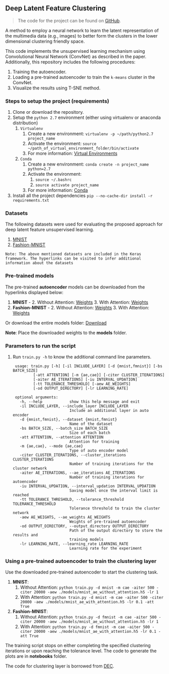 ## Deep Latent Feature Clustering

> The code for the project can be found on [GitHub](https://github.com/maheshkkumar/DLClustering).

A method to employ a neural network to learn the latent representation of the multimedia data (e.g., images) to better form the clusters in the lower dimensional clustering friendly space.

This code implements the unsupervised learning mechanism using Convolutional Neural Network (ConvNet) as described in the paper. Additionally, this repository includes the following procedures: 
    
  1. Training the autoencoder.
  2. Loading a pre-trained autoencoder to train the `k-means` cluster in the ConvNet.
  3. Visualize the results using T-SNE method.
    

### Steps to setup the project (requirements)

1. Clone or download the repository.
2. Setup the `python 2.7` environment (either using virtualenv or anaconda distribution)
    1. `Virtualenv`
        1. Create a new environment: `virtualenv -p ~/path/python2.7 project_name`
        2. Activate the environment: `source ~/path_of_virtual_environment_folder/bin/activate`
        3. For more information: [Virtual Environments](https://docs.python-guide.org/dev/virtualenvs/)
    2. `Conda`
        1. Create a new environment: `conda create -n project_name python=2.7`
        2. Activate the environment: 
            1. `source ~/.bashrc`
            2. `source activate project_name`
        3. For more information: [Conda](https://conda.io/docs/user-guide/tasks/manage-environments.html)
4. Install all the project dependencies `pip --no-cache-dir install -r requirements.txt`

### Datasets

The following datasets were used for evaluating the proposed approach for deep latent feature unsupervised learning.

  1. [MNIST](http://yann.lecun.com/exdb/mnist/)
  2. [Fashion-MNIST](https://github.com/zalandoresearch/fashion-mnist)
  
 `Note: The above mentioned datasets are included in the Keras framework. The hyperlinks can be visited to infer additional 
 information about the datasets`

### Pre-trained models
The pre-trained **autoencoder** models can be downloaded from the hyperlinks displayed below: 
  1. **MNIST** - 
        2. Without Attention: [Weights](https://myumanitoba-my.sharepoint.com/:u:/g/personal/kumarkm_myumanitoba_ca/EWOwz7Vz6LNMn3G1qmAZsrIB2wvCJUEPRjB6BGnYNtYKLg?e=oiuVfu)
        3. With Attention: [Weights](https://myumanitoba-my.sharepoint.com/:u:/g/personal/kumarkm_myumanitoba_ca/EYg434t4_JxPiUL7902AznYB_T0D9khzz8Mt9IKmwBYZNQ?e=7Ws4ej)
  2. **Fashion-MNIST** - 
        2. Without Attention: [Weights](https://myumanitoba-my.sharepoint.com/:u:/g/personal/kumarkm_myumanitoba_ca/ESwX94u7VDhEiL1CpT9NQ4oB5sKXDx9rEyYScWhB6NiMEg?e=bKaAnA)
        3. With Attention: [Weights](https://myumanitoba-my.sharepoint.com/:u:/g/personal/kumarkm_myumanitoba_ca/EUWjRulHGv5AgFAkd9p6aY8BP3G1q8JIbFxJ_s5yvqZi-Q?e=5ZPodf)

Or download the entire models folder: [Download](https://myumanitoba-my.sharepoint.com/:f:/g/personal/kumarkm_myumanitoba_ca/EiKq8S-DvrhOuywYlYwnUnYBXt-ofblSB7bXw8PzPpf4cg?e=zFY78p)

**Note**: Place the downloaded weights to the **models** folder.

### Parameters to run the script
1. Run ```train.py -h``` to know the additional command line parameters.

        usage: train.py [-h] [-il INCLUDE_LAYER] [-d {mnist,fmnist}] [-bs BATCH_SIZE]
                [-att ATTENTION] [-m {ae,cae}] [-citer CLUSTER_ITERATIONS]
                [-aiter AE_ITERATIONS] [-iu INTERVAL_UPDATION]
                [-tt TOLERANCE_THRESHOLD] [-aew AE_WEIGHTS]
                [-od OUTPUT_DIRECTORY] [-lr LEARNING_RATE]

        optional arguments:
          -h, --help            show this help message and exit
          -il INCLUDE_LAYER, --include_layer INCLUDE_LAYER
                                Include an additional layer in auto encoder
          -d {mnist,fmnist}, --dataset {mnist,fmnist}
                                Name of the dataset
          -bs BATCH_SIZE, --batch_size BATCH_SIZE
                                Size of each batch
          -att ATTENTION, --attention ATTENTION
                                Attention for training
          -m {ae,cae}, --mode {ae,cae}
                                Type of auto encoder model
          -citer CLUSTER_ITERATIONS, --cluster_iterations CLUSTER_ITERATIONS
                                Number of training iterations for the cluster network
          -aiter AE_ITERATIONS, --ae_iterations AE_ITERATIONS
                                Number of training iterations for autoencoder
          -iu INTERVAL_UPDATION, --interval_updation INTERVAL_UPDATION
                                Saving model once the interval limit is reached
          -tt TOLERANCE_THRESHOLD, --tolerance_threshold TOLERANCE_THRESHOLD
                                Tolerance threshold to train the cluster network
          -aew AE_WEIGHTS, --ae_weights AE_WEIGHTS
                                Weights of pre-trained autoencoder
          -od OUTPUT_DIRECTORY, --output_directory OUTPUT_DIRECTORY
                                Path of the output directory to store the results and
                                training models
          -lr LEARNING_RATE, --learning_rate LEARNING_RATE
                                Learning rate for the experiment
                                
### Using a pre-trained autoencoder to train the clustering layer

Use the downloaded pre-trained autoencoder to start the clustering task.

1. **MNIST**: 
    1. Without Attention: 
            ```
            python train.py -d mnist -m cae -aiter 500 -citer 20000 -aew ./models/mnist_ae_without_attention.h5 -lr 1
            ```
    2. With Attention: 
            ```
            python train.py -d mnist -m cae -aiter 500 -citer 20000 -aew ./models/mnist_ae_with_attention.h5 -lr 0.1 -att True
            ```
1. **Fashion-MNIST**: 
    1. Without Attention: 
            ```
            python train.py -d fmnist -m cae -aiter 500 -citer 20000 -aew ./models/mnist_ae_without_attention.h5 -lr 1
            ```
    2. With Attention: 
            ```
            python train.py -d fmnist -m cae -aiter 500 -citer 20000 -aew ./models/mnist_ae_with_attention.h5 -lr 0.1 -att True
            ```

The training script stops on either completing the specified clustering iterations or upon reaching the tolerance level. The code to generate the plots are in **notebooks** folder.

The code for clustering layer is borrowed from [DEC](https://github.com/fferroni/DEC-Keras).
<!--
### Visualising the results of clustering

Optimal parameters for the visualization script.

        usage: visualize_results.py [-h] [-r {tsne,barchart,scatterplot}]
                            [-m {ae,dae}] [-d {mnist,fmnist}] -aew AE_WEIGHTS
                            [-att ATTENTION] [-iu INTERVAL_UPDATION]
                            [-od OUTPUT_DIRECTORY]

        optional arguments:
          -h, --help            show this help message and exit
          -r {tsne,barchart,scatterplot}, --result {tsne,barchart,scatterplot}
                                Type of the result visualization and generation
          -m {ae,dae}, --model {ae,dae}
                                Type of the model to be loaded to generate the results
          -d {mnist,fmnist}, --dataset {mnist,fmnist}
                                Choice of the dataset
          -aew AE_WEIGHTS, --ae_weights AE_WEIGHTS
                                Path of the pre-trained auto-encoder weights
          -att ATTENTION, --attention ATTENTION
                                Attention required for training
          -iu INTERVAL_UPDATION, --interval_updation INTERVAL_UPDATION
                                Interval to update the cluster centroid
          -od OUTPUT_DIRECTORY, --output_directory OUTPUT_DIRECTORY
                                Path of the output directory to store the results and
                                training models

To visualize the clusters, run the following commands:

1. MNIST: ```python visualize_results.py -d mnist -m dae -aew ./models/mnist_ae_model.h5```
1. Fashion-MNIST: `python visualize_results.py -d fmnist -m dae -aew ./models/mnist_ae_model.h5`
-->